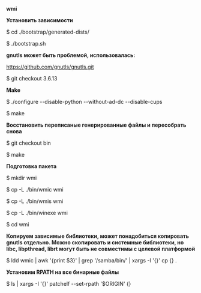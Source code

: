 **wmi**

**Установить зависимости**

$ cd ./bootstrap/generated-dists/<distrowithversion>

$ ./bootstrap.sh

**gnutls может быть проблемой, использовалась:**

https://github.com/gnutls/gnutls.git

$ git checkout 3.6.13

**Make**

$ ./configure --disable-python --without-ad-dc --disable-cups

$ make

**Восстановить переписаные генерированные файлы и пересобрать снова**

$ git checkout bin

$ make

**Подготовка пакета**

$ mkdir wmi

$ cp -L ./bin/wmic wmi

$ cp -L ./bin/wmis wmi

$ cp -L ./bin/winexe wmi

$ cd wmi

**Копируем зависимые библиотеки, может понадобиться копировать gnutls отдельно. Можно скопировать и системные библиотеки, но libc, libpthread, librt могут быть не совместимы с целевой платформой**

$ ldd wmic | awk '{print $3}' | grep '/samba/bin/' | xargs -I '{}' cp {} .

**Установим RPATH на все бинарные файлы**

$ ls | xargs -I '{}' patchelf --set-rpath '$ORIGIN' {}
